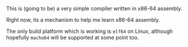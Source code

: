 This is (going to be) a very simple compiler written in x86-64 assembly.

Right now, its a mechanism to help me learn x86-64 assembly.

The only build platform which is working is `elf64` on Linux, although hopefully `macho64` will be supported at some point too.
